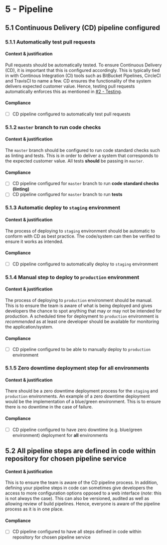 # 5 - Pipeline

## 5.1 Continuous Delivery (CD) pipeline configured

### 5.1.1 Automatically test pull requests

#### Context & justification

Pull requests should be automatically tested. To ensure Continuous Delivery (CD), it is important that this is configured accordingly. This is typically tied in with Continous Integration (CI) tools such as BitBucket Pipelines, CircleCI and TravisCI to name a few. CD ensures the functionality of the system delivers expected customer value. Hence, testing pull requests automatically enforces this as mentioned in [#2 - Testing](02-testing.md).

#### Compliance

* [ ] CD pipeline configured to automatically test pull requests

### 5.1.2 `master` branch to run code checks

#### Context & justification

The `master` branch should be configured to run code standard checks such as linting and tests. This is in order to deliver a system that corresponds to the expected customer value. All tests **should** be passing in `master`. 

#### Compliance

* [ ] CD pipeline configured for `master` branch to run **code standard checks (linting)**
* [ ] CD pipeline configured for `master` branch to run **tests**

### 5.1.3 Automatic deploy to `staging` environment

#### Context & justification

The process of deploying to `staging` environment should be automatic to conform with CD as best practice. The code/system can then be verified to ensure it works as intended. 

#### Compliance

* [ ] CD pipeline configured to automatically deploy to `staging` environment

### 5.1.4 Manual step to deploy to `production` environment

#### Context & justification

The process of deploying to `production` environment should be manual. This is to ensure the team is aware of what is being deployed and gives developers the chance to spot anything that may or may not be intended for production. A scheduled time for deployment to `production` environment is _recommended_ as at least one developer should be available for monitoring the application/system.

#### Compliance

* [ ] CD pipeline configured to be able to manually deploy to `production` environment

### 5.1.5 Zero downtime deployment step for **all** environments

#### Context & justification

There should be a zero downtime deployment process for the `staging` and `production` environments. An example of a zero downtime deployment would be the implementation of a blue/green environment. This is to ensure there is no downtime in the case of failure.

#### Compliance

* [ ] CD pipeline configured to have zero downtime (e.g. blue/green environment) deployment for **all** environments

## 5.2 All pipeline steps are defined in code within repository for chosen pipeline service

#### Context & justification

This is to ensure the team is aware of the CD pipeline process. In addition, defining your pipeline steps in code can sometimes give developers the access to more configuration options opposed to a web interface (_note_: this is not always the case). This can also be versioned, audited as well as allowing review of build pipelines. Hence, everyone is aware of the pipeline process as it is in one place.

#### Compliance

* [ ] CD pipeline configured to have all steps defined in code within repository for chosen pipeline service
